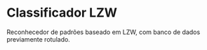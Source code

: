# Classificador LZW
 Reconhecedor de padrões baseado em LZW, com banco de dados previamente rotulado.
